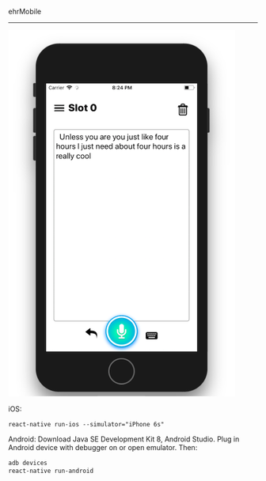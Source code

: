 ehrMobile

----------

![](assets/demo.png)

iOS:

	react-native run-ios --simulator="iPhone 6s"

Android:
Download Java SE Development Kit 8, Android Studio. Plug in Android device with debugger on or open emulator. Then:

	adb devices
	react-native run-android